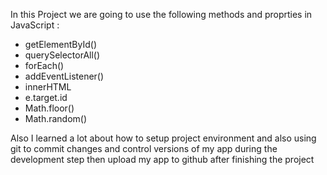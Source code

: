 In this Project we are going to use the following methods and proprties in JavaScript :
- getElementById()
- querySelectorAll()
- forEach()
- addEventListener()
- innerHTML
- e.target.id
- Math.floor()
- Math.random()

Also I learned a lot about how to setup project 
environment and also using git to commit changes and control versions of my app during 
the development step then upload my app to 
github after finishing the project 

